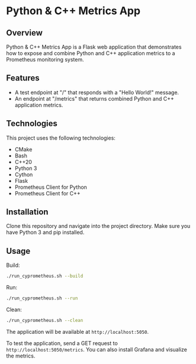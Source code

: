 # Python & C++ Metrics App

## Overview
Python & C++ Metrics App is a Flask web application that demonstrates how to expose and combine Python and C++ application metrics to a Prometheus monitoring system.

## Features
* A test endpoint at "/" that responds with a "Hello World!" message.
* An endpoint at "/metrics" that returns combined Python and C++ application metrics.

## Technologies
This project uses the following technologies:
* CMake
* Bash
* C++20
* Python 3
* Cython
* Flask
* Prometheus Client for Python
* Prometheus Client for C++

## Installation
Clone this repository and navigate into the project directory. Make sure you have Python 3 and pip installed.

## Usage
Build:
```bash
./run_cyprometheus.sh --build
```
Run:
```bash
./run_cyprometheus.sh --run
```
Clean:
```bash
./run_cyprometheus.sh --clean
```

The application will be available at `http://localhost:5050`.


To test the application, send a GET request to `http://localhost:5050/metrics`. You can also install Grafana and visualize the metrics.



